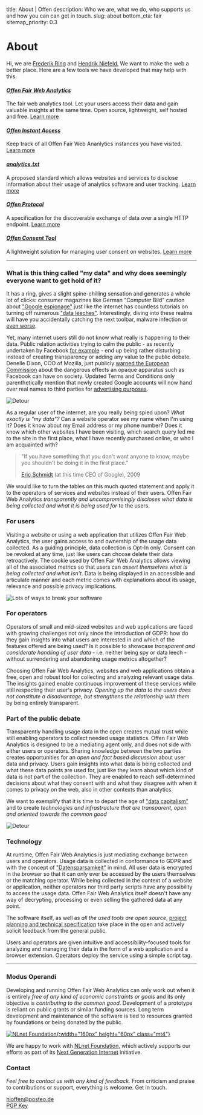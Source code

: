 title: About | Offen
description: Who we are, what we do, who supports us and how you can can get in touch.
slug: about
bottom_cta: fair
sitemap_priority: 0.3

# About

Hi, we are [Frederik Ring](https://www.frederikring.com/) and [Hendrik Niefeld.](http://niefeld.com/) We want to make the web a better place. Here are a few tools we have developed that may help with this.

#### *[Offen Fair Web Analytics](/#bg-explainer)*

The fair web analytics tool. Let your users access their data and gain valuable insights at the same time. Open source, lightweight, self hosted and free. [Learn more](/#bg-explainer)

#### *[Offen Instant Access](/blog/instant-access/)*

Keep track of all Offen Fair Web Ananlytics instances you have visited. [Learn more](/blog/instant-access/)

#### *[analytics.txt](https://www.analyticstxt.org/)*

A proposed standard which allows websites and services to disclose information about their usage of analytics software and user tracking. [Learn more](https://www.analyticstxt.org/)

#### *[Offen Protocol](/blog/offen-protocol/)*

A specification for the discoverable exchange of data over a single HTTP endpoint. [Learn more](/blog/offen-protocol/)

#### *[Offen Consent Tool](/blog/consent-tool/)*

A lightweight solution for managing user consent on websites. [Learn more](/blog/consent-tool/)


---

### What is this thing called "my data" and why does seemingly everyone want to get hold of it?

It has a ring, gives a slight spine-chilling sensation and generates a whole lot of clicks: consumer magazines like German "Computer Bild" caution about ["Google espionage"](https://www.computerbild.de/artikel/cb-Ratgeber-Kurse-Wissen-Was-weiss-Google-ueber-Sie-2799009.html) just like the internet has countless tutorials on turning off numerous ["data leeches"](https://praxistipps.chip.de/datenkrake-windows-10-so-schalten-sie-auffaellige-funktionen-ab_99652). Interestingly, diving into these realms will have you accidentally catching the next toolbar, malware infection or [even worse](https://blog.malwarebytes.com/cybercrime/2012/10/pick-a-download-any-download/).

Yet, many internet users still do not know what really is happening to their data. Public relation activities trying to calm the public - as recently undertaken by Facebook [for example](https://www.zeit.de/digital/datenschutz/2019-01/social-media-facebook-mark-zuckerberg-ads-privacy-business-model-transparency) - end up being rather disturbing instead of creating transparency or adding any value to the public debate. Denelle Dixon, COO of Mozilla, just publicly [warned the European Commission](https://blog.mozilla.org/blog/2019/01/31/mozilla-raises-concerns-over-facebooks-lack-of-transparency/) about the dangerous effects an opaque apparatus such as Facebook can have on society. Updated Terms and Conditions only parenthetically mention that newly created Google accounts will now hand over real names to third parties for [advertising purposes](https://www.propublica.org/article/google-has-quietly-dropped-ban-on-personally-identifiable-web-tracking).

<div class="flex justify-end pb5">
<img class="smaller-image" alt="Detour" src="/theme/images/gfx-deepdive-A.png"/>
</div>

As a regular user of the internet, are you really being spied upon? *What exactly is "my data"?* Can a website operator see my name when I'm using it? Does it know about my Email address or my phone number? Does it know which other websites I have been visiting, which search query led me to the site in the first place, what I have recently purchased online, or who I am acquainted with?

> "If you have something that you don't want anyone to know, maybe you shouldn't be doing it in the first place."
>
> [Eric Schmidt](https://www.eff.org/de/deeplinks/2009/12/google-ceo-eric-schmidt-dismisses-privacy) (at this time CEO of Google), 2009

We would like to turn the tables on this much quoted statement and apply it to the operators of services and websites instead of their users. Offen Fair Web Analytics *transparently and uncompromisingly discloses what data is being collected and what it is being used for* to the users.

### For users

Visiting a website or using a web application that utilizes Offen Fair Web Analytics, the user gains access to and ownership of the usage data collected. As a guiding principle, data collection is Opt-In only. Consent can be revoked at any time, just like users can choose delete their data retroactively. The cookie used by Offen Fair Web Analytics allows viewing all of the associated metrics so that users can *assert themselves what is being collected and what isn't*. Data is being displayed in an accessible and articulate manner and each metric comes with explanations about its usage, relevance and possible privacy implications.

<img class="smaller-image-2 mt3" alt="Lots of ways to break your software" src="/theme/images/gfx-deepdive-B.png"/>

### For operators

Operators of small and mid-sized websites and web applications are faced with growing challenges not only since the introduction of GDPR: how do they gain insights into what users are interested in and which of the features offered are being used? Is it possible to showcase *transparent and considerate handling of user data* - i.e. neither being spy or data leech - without surrendering and abandoning usage metrics altogether?

Choosing Offen Fair Web Analytics, websites and web applications obtain a free, open and robust tool for collecting and analyzing relevant usage data. The insights gained enable continuous improvement of these services while still respecting their user's privacy. *Opening up the data to the users does not constitute a disadvantage, but strengthens the relationship with them* by being entirely transparent.

### Part of the public debate

Transparently handling usage data in the open creates mutual trust while still enabling operators to collect needed usage statistics. Offen Fair Web Analytics is designed to be a mediating agent only, and does not side with either users or operators. Sharing knowledge between the two parties creates opportunities for an *open and fact based discussion* about user data and privacy. Users gain insights into what data is being collected and what these data points are used for, just like they learn about which kind of data is not part of the collection. They are enabled to reach self-determined decisions about what they consent with and what they disagree with when it comes to privacy on the web, also in other contexts than analytics.

We want to exemplify that it is time to depart the age of ["data capitalism"](https://www.zeit.de/digital/datenschutz/2019-01/datenschutz-nick-couldry-datenkolonialismus-datenhandel/komplettansicht) and to create *technologies and infrastructure that are transparent, open and oriented towards the common good*

<div class="flex justify-end">
<img class="smaller-image mt2" alt="Detour" src="/theme/images/gfx-deepdive-C.png"/>
</div>

###  Technology

At runtime, Offen Fair Web Analytics is just mediating exchange between users and operators. Usage data is collected in conformance to GDPR and with the concept of ["Datensparsamkeit"](https://martinfowler.com/bliki/Datensparsamkeit.html) in mind. All user data is encrypted in the browser so that it can only ever be accessed by the users themselves or the matching operator. While being collected in the context of a website or application, neither operators nor third party scripts have any possibility to access the usage data. Offen Fair Web Analytics itself doesn't have any way of decrypting, processing or even selling the gathered data at any point.

The software itself, as well as *all the used tools are open source*, [project planning and technical specification](https://github.com/offen/offen) take place in the open and actively solicit feedback from the general public.

Users and operators are given intuitive and accessibility-focused tools for analyzing and managing their data in the form of a web application and a browser extension. Operators deploy the service using a simple script tag.

---

### Modus Operandi

Developing and running Offen Fair Web Analytics can only work out when it is entirely *free of any kind of economic constraints or goals* and its only objective is *contributing to the common good*. Development of a prototype is reliant on public grants or similar funding sources. Long term development and maintenance of the software is tied to resources granted by foundations or being donated by the public.

[![NLnet Foundation](/theme/images/nlnet-logo.svg){:width="160px" height="60px" class="mt4"}](https://nlnet.nl/)

We are happy to work with [NLnet Foundation,](https://nlnet.nl/) which actively supports our efforts as part of its [Next Generation Internet](https://nlnet.nl/NGI/) initiative.

### Contact

*Feel free to contact us with any kind of feedback.* From criticism and praise to contributions or support, everything is welcome. Get in touch.

[hioffen@posteo.de](mailto:hioffen@posteo.de)  
[PGP Key](/theme/74B041E23DB29D552644CEB1B18C633D6967FE3F.asc)
